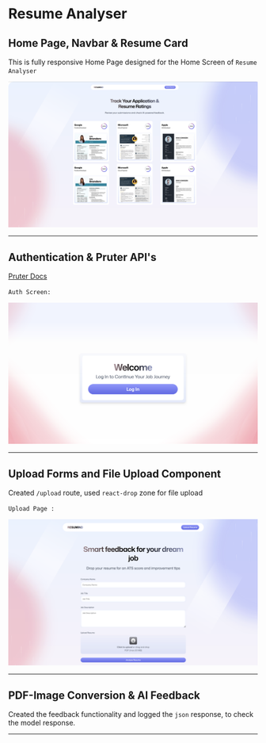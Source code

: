 # Resume Analyser

## Home Page, Navbar & Resume Card  

This is fully responsive Home Page designed for the Home Screen of `Resume Analyser`

![Home Page](markdown-images/image.png)

---

## Authentication & Pruter API's

[Pruter Docs](https://docs.puter.com/)

`Auth Screen:`

![alt text](markdown-images/image-1.png)

---

## Upload Forms and File Upload Component

Created `/upload` route, used `react-drop` zone for file upload

`Upload Page :`

![alt text](markdown-images/image-2.png)

---

## PDF-Image Conversion & AI Feedback

Created the feedback functionality and logged the `json` response, to check the model response. 

---